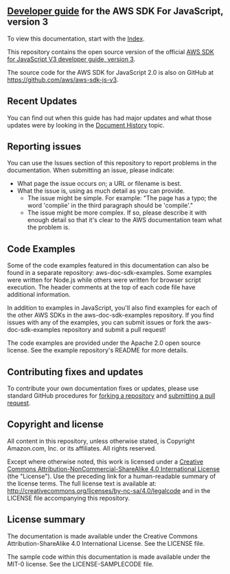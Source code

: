 ## [Developer guide](doc_source/index.md) for the AWS SDK For JavaScript, version 3

To view this documentation, start with the [Index](doc_source/index.md).

This repository contains the open source version of the official [AWS SDK for JavaScript V3 developer guide, version 3](https://docs.aws.amazon.com/sdk-for-javascript/v3/developer-guide/welcome.html).

The source code for the AWS SDK for JavaScript 2.0 is also on GitHub at https://github.com/aws/aws-sdk-js-v3.

## Recent Updates

You can find out when this guide has had major updates and what those updates were by looking in the [Document History](doc_source/doc-history.md) topic.

## Reporting issues

You can use the Issues section of this repository to report problems in the documentation. When submitting an issue, please indicate:

  * What page the issue occurs on; a URL or filename is best.
  * What the issue is, using as much detail as you can provide.
    * The issue might be simple. For example: "The page has a typo; the word 'complie' in the third paragraph should be 'compile'."
    * The issue might be more complex. If so, please describe it with enough detail so that it's clear to the AWS documentation team what the problem is.

## Code Examples

Some of the code examples featured in this documentation can also be found in a separate repository: aws-doc-sdk-examples. Some examples were written for Node.js while others were written for browser script execution. The header comments at the top of each code file have additional information.

In addition to examples in JavaScript, you'll also find examples for each of the other AWS SDKs in the aws-doc-sdk-examples repository. If you find issues with any of the examples, you can submit issues or fork the aws-doc-sdk-examples repository and submit a pull request!

The code examples are provided under the Apache 2.0 open source license. See the example repository's README for more details.

## Contributing fixes and updates

To contribute your own documentation fixes or updates, please use standard GitHub procedures for [forking a repository](https://help.github.com/articles/fork-a-repo/) and [submitting a pull request](https://help.github.com/articles/using-pull-requests/).

## Copyright and license

All content in this repository, unless otherwise stated, is Copyright Amazon.com, Inc. or its affiliates. All rights reserved.

Except where otherwise noted, this work is licensed under a [Creative Commons Attribution-NonCommercial-ShareAlike 4.0 International License](http://creativecommons.org/licenses/by-nc-sa/4.0/) (the "License"). Use the preceding link for a human-readable summary of the license terms. The full license text is available at: http://creativecommons.org/licenses/by-nc-sa/4.0/legalcode and in the LICENSE file accompanying this repository.

## License summary

The documentation is made available under the Creative Commons Attribution-ShareAlike 4.0 International License. See the LICENSE file.

The sample code within this documentation is made available under the MIT-0 license. See the LICENSE-SAMPLECODE file.
